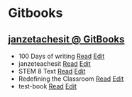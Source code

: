 # Gitbooks

## [janzetachesit @ GitBooks](https://www.gitbook.com/@janzeteachesit)
- 100 Days of writing [Read](https://janzeteachesit.gitbooks.io/100-days-of-writing/content/) [Edit](https://www.gitbook.com/book/janzeteachesit/100-days-of-writing/edit#/edit/master/README.md?_k=ey1esi)
- janzeteachesit [Read](https://janzeteachesit.gitbooks.io/janzeteachesit/content/) [Edit](https://www.gitbook.com/book/janzeteachesit/janzeteachesit/edit#/edit/master/README.md?_k=k1m0v5)
- STEM 8 Text [Read](https://janzeteachesit.gitbooks.io/stem-8-text/content/) [Edit](https://www.gitbook.com/book/janzeteachesit/stem-8-text/edit#/edit/?_k=37mbri)
- Redefining the Classroom [Read](https://janzeteachesit.gitbooks.io/redefining-the-classroom/content/) [Edit](https://www.gitbook.com/book/janzeteachesit/redefining-the-classroom/edit#/edit/master/README.md?_k=m5jah1)
- test-book [Read](https://janzeteachesit.gitbooks.io/test-book/content/) [Edit](https://www.gitbook.com/book/janzeteachesit/test-book/edit#/edit/master/README.md?_k=7pv22g)
